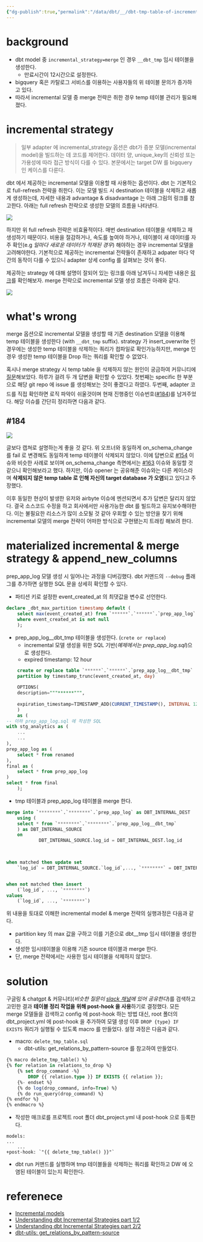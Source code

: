 ```yaml
---
{"dg-publish":true,"permalink":"/data/dbt/__/dbt-tmp-table-of-incremental-merge/","tags":["dbt","troubleshooting"]}
---
```



# background
- dbt model 중 `incremental_strategy=merge` 인 경우 `__dbt_tmp` 임시 테이블을 생성한다.
	- 만료시간이 12시간으로 설정한다.
- bigquery 혹은 카탈로그 서비스를 이용하는 사용자들의 위 테이블 문의가 증가하고 있다.
- 따라서 incremental 모델 중 merge 전략은 취한 경우 temp 테이블 관리가 필요해졌다.

# incremental strategy

> 일부 adapter 에 incremental_strategy 옵션은 dbt가 증분 모델(incremental model)을 빌드하는 데 코드를 제어한다. 데이터 양, unique_key의 신뢰성 또는 가용성에 따라 접근 방식이 다를 수 있다. 본문에서는 target DW 를 bigquery 인 케이스를 다룬다.

dbt 에서 제공하는 incremental 모델을 이용할 때 사용하는 옵션이다. dbt 는 기본적으로 full-refresh 전략을 취한다. 이는 모델 빌드 시 destination 테이블을 삭제하고 새롭게 생성하는데, 자세한 내용과 advantage & disadvantage 는 아래 그림의 링크를 참고한다. 아래는 full refresh 전략으로 생성한 모델의 흐름을 나타낸다.

![](https://i.imgur.com/N8N5mUZ.png)

하지만 위 full refresh 전략은 비효율적이다. 매번 destination 테이블을 삭제하고 재생성하기 때문이다. 비용을 절감하거나, 속도를 높여야 하거나, 테이블이 새 데이터를 자주 확인(e.g *일마다 새로운 데이터가 적재된 경우*) 해야하는 경우 incremental 모델을 고려해야한다. 기본적으로 제공하는 incremental 전략들이 존재하고 adpater 마다 약간의 동작이 다를 수 있으니 adapter 상세 config 를 살펴보는 것이 좋다.

제공하는 strategy 에 대해 설명이 잘되어 있는 링크를 아래 남겨두니 자세한 내용은 [링크](https://medium.com/indiciumtech/understanding-dbt-incremental-strategies-part-1-2-22bd97c7eeb5)를 확인해보자. merge 전략으로 incremental 모델 생성 흐름은 아래와 같다.

![](https://i.imgur.com/YEWL6ET.png)


# what's wrong

merge 옵션으로 incremental 모델을 생성할 때 기존 destination 모델을 이용해 temp 테이블을 생성한다 (with `__dbt_tmp` suffix). strategy 가 insert_overwrite 인 경우에는 생성한 temp 테이블을 삭제하는 쿼리가 컴파일로 확인가능하지만, merge 인 경우 생성한 temp 테이블을 Drop 하는 쿼리를 확인할 수 없었다.

혹시나 merge strategy 시 temp table 을 삭제하지 않는 원인이 궁금하여 커뮤니티에 [질문](https://getdbt.slack.com/archives/CBSQTAPLG/p1674915934074389)해보았다. 하루가 걸려 두 개 답변을 확인할 수 있었다. 첫번째는 specific 한 부분으로 해당 git repo 에 issue 를 생성해보는 것이 좋겠다고 하였다. 두번째, adapter 코드를 직접 확인하면 로직 파악이 쉬울것이며 현재 진행중인 이슈번호([#184](https://github.com/dbt-labs/dbt-bigquery/issues/184))를 남겨주었다. 해당 이슈를 간단히 정리하면 다음과 같다.

## #184
![](https://i.imgur.com/nENgYHM.png)

글보다 캡쳐로 설명하는게 좋을 것 같다. 위 오프너와 동일하게 on_schema_change 를 fail 로 변경해도 동일하게 temp 테이블이 삭제되지 않았다. 이에 답변으로 [#154](https://github.com/dbt-labs/dbt-bigquery/issues/154) 이슈와 비슷한 사례로 보이며 on_schema_change 측면에서는 [#163](https://github.com/dbt-labs/dbt-bigquery/issues/163) 이슈와 동일할 것 같으니 확인해보라고 했다. 하지만, 이슈 opener 는 공유해준 이슈와는 다른 케이스라며 **삭제되지 않은 temp table 로 인해 자신의 target database 가 오염**되고 있다고 주장했다.

이후 동일한 현상이 발생한 유저와 airbyte 이슈에 멘션되면서 추가 답변은 달리지 않았다. 결국 소스코드 수정을 하고 회사에서만 사용가능한 dbt 를 빌드하고 유지보수해야한다. 이는 불필요한 리소스가 많이 소모될 것 같아 우회할 수 있는 방안을 찾기 위해 incremental 모델의 merge 전략이 어떠한 방식으로 구현됐는지 트래킹 해보려 한다.

# materialized **incremental** & **merge** strategy & **append_new_columns**

prep_app_log 모델 생성 시 일어나는 과정을 디버깅했다. dbt 커맨드의 `--debug` 플래그를 추가하면 실행한 SQL 문을 상세히 확인할 수 있다.
- 파티션 키로 설정한 event_created_at 의 최댓값을 변수로 선언한다.
```sql
declare _dbt_max_partition timestamp default (
	select max(event_created_at) from `******`.`******`.`prep_app_log`
	where event_created_at is not null
	);
```
- prep_app_log__dbt_tmp 테이블을 생성한다. (`crete or replace`)
	- incremental 모델 생성을 위한 SQL 기반(*예제에서는 prep_app_log.sql*)으로 생성한다.
	- expired timestamp: 12 hour
```sql
	create or replace table `******`.`******`.`prep_app_log__dbt_tmp`
	partition by timestamp_trunc(event_created_at, day)
	
	OPTIONS(
	description="""******""",
	
	expiration_timestamp=TIMESTAMP_ADD(CURRENT_TIMESTAMP(), INTERVAL 12 hour)
	)
	as (
-- 이하 prep_app_log.sql 에 작성한 SQL
with stg_analytics as (
	...
	...
),
prep_app_log as (
	select * from renamed 
),
final as (
	select * from prep_app_log
)
select * from final
	);
```
- tmp 테이블과 prep_app_log 테이블을 merge 한다.
```sql
merge into `********`.`********`.`prep_app_log` as DBT_INTERNAL_DEST
	using (
	select * from `********`.`********`.`prep_app_log__dbt_tmp`
	) as DBT_INTERNAL_SOURCE
	on 
			DBT_INTERNAL_SOURCE.log_id = DBT_INTERNAL_DEST.log_id
		


when matched then update set
	`log_id` = DBT_INTERNAL_SOURCE.`log_id`,..., `********` = DBT_INTERNAL_SOURCE.`********`


when not matched then insert
	(`log_id`, ..., `********`)
values
	(`log_id`, ..., `********`)
```

위 내용을 토대로 이해한 incremental model & merge 전략의 실행과정은 다음과 같다.
- partition key 의 max 값을 구하고 이를 기준으로 dbt__tmp 임시 테이블을 생성한다.
- 생성한 임시테이블을 이용해 기존 source 테이블과 merge 한다.
- 단, merge 전략에서는 사용한 임시 테이블을 삭제하지 않았다.

# solution
구글링 & chatgpt & 커뮤니티(*비슷한 질문이 [slack 채널](https://getdbt.slack.com/archives/CBSQTAPLG/p1671160243056179)에 있어 공유한다*)를 검색하고 고민한 결과 **테이블 정리 작업을 위해 post-hook 을 사용**하기로 결정했다. 모든 merge 모델들을 검색하고 config 에 post-hook 하는 방법 대신, root 폴더의 dbt_project.yml 에 post-hook 을 추가하여 모델 생성 이후 `DROP {type} IF EXISTS` 쿼리가 실행될 수 있도록 macro 를 만들었다. 설정 과정은 다음과 같다.
- macro: `delete_tmp_table.sql`
	- dbt-utils: get_relations_by_pattern-source 를 참고하여 만들었다.
```sql
{% macro delete_tmp_table() %}
{% for relation in relations_to_drop %}
	{% set drop_command -%}
		DROP {{ relation.type }} IF EXISTS {{ relation }};
	{%- endset %}
	{% do log(drop_command, info=True) %}
	{% do run_query(drop_command) %}
{% endfor %}
{% endmacro %}
```

- 작성한 매크로를 프로젝트 root 폴더 dbt_project.yml 내 post-hook 으로 등록한다.
```
models:
...
	...
+post-hook: `"{{ delete_tmp_table() }}"`
```

- dbt run 커맨드를 실행하며 tmp 테이블들을 삭제하는 쿼리를 확인하고 DW 에 오염된 테이블이 있는지 확인한다.

# referenece
- [Incremental models](https://docs.getdbt.com/docs/build/incremental-models)
- [Understanding dbt Incremental Strategies part 1/2](https://medium.com/indiciumtech/understanding-dbt-incremental-strategies-part-1-2-22bd97c7eeb5)
- [Understanding dbt Incremental Strategies part 2/2](https://medium.com/indiciumtech/understanding-dbt-incremental-strategies-part-2-2-add59889ea17)
- [dbt-utils: get_relations_by_pattern-source](https://github.com/dbt-labs/dbt-utils#get_relations_by_pattern-source)